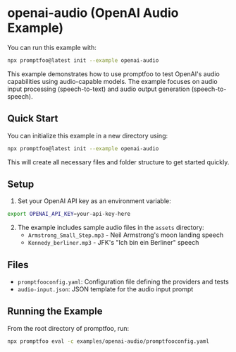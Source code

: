 # openai-audio (OpenAI Audio Example)

You can run this example with:

```bash
npx promptfoo@latest init --example openai-audio
```

This example demonstrates how to use promptfoo to test OpenAI's audio capabilities using audio-capable models. The example focuses on audio input processing (speech-to-text) and audio output generation (speech-to-speech).

## Quick Start

You can initialize this example in a new directory using:

```bash
npx promptfoo@latest init --example openai-audio
```

This will create all necessary files and folder structure to get started quickly.

## Setup

1. Set your OpenAI API key as an environment variable:

```bash
export OPENAI_API_KEY=your-api-key-here
```

2. The example includes sample audio files in the `assets` directory:
   - `Armstrong_Small_Step.mp3` - Neil Armstrong's moon landing speech
   - `Kennedy_berliner.mp3` - JFK's "Ich bin ein Berliner" speech

## Files

- `promptfooconfig.yaml`: Configuration file defining the providers and tests
- `audio-input.json`: JSON template for the audio input prompt

## Running the Example

From the root directory of promptfoo, run:

```bash
npx promptfoo eval -c examples/openai-audio/promptfooconfig.yaml
```
